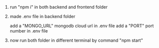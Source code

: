 1.  run "npm i" in both backend and frontend folder 
2.  made .env file in backend folder

    add a "MONGO_URL" mongodb cloud url in .env file 
    add a "PORT" port number in .env file

3.  now run both folder in different terminal by command "npm start"
